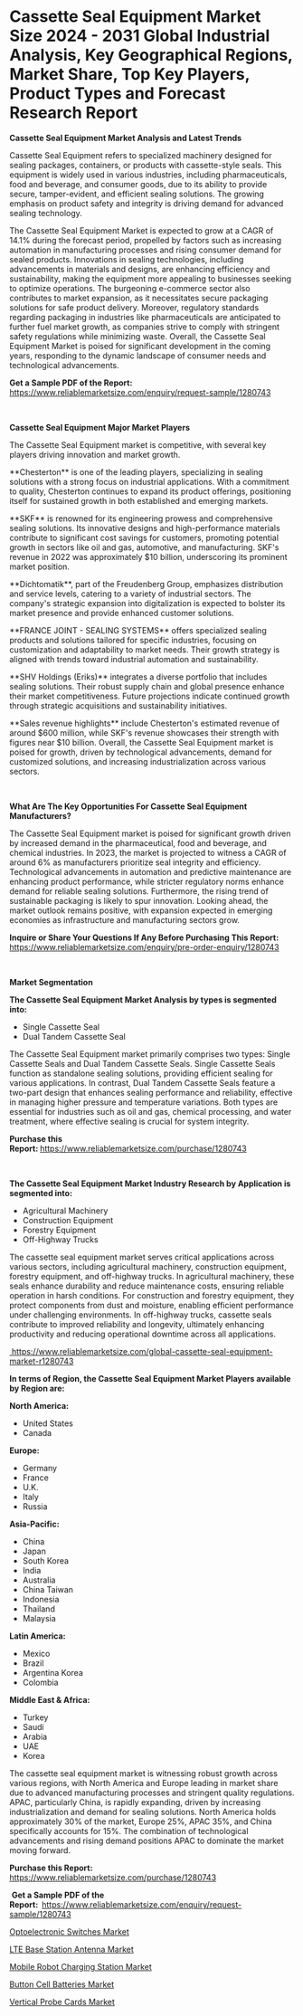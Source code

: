 <p><h1>Cassette Seal Equipment Market Size 2024 - 2031 Global Industrial Analysis, Key Geographical Regions, Market Share, Top Key Players, Product Types and Forecast Research Report</h1></p><p><strong>Cassette Seal Equipment Market Analysis and Latest Trends</strong></p>
<p><p>Cassette Seal Equipment refers to specialized machinery designed for sealing packages, containers, or products with cassette-style seals. This equipment is widely used in various industries, including pharmaceuticals, food and beverage, and consumer goods, due to its ability to provide secure, tamper-evident, and efficient sealing solutions. The growing emphasis on product safety and integrity is driving demand for advanced sealing technology.</p><p>The Cassette Seal Equipment Market is expected to grow at a CAGR of 14.1% during the forecast period, propelled by factors such as increasing automation in manufacturing processes and rising consumer demand for sealed products. Innovations in sealing technologies, including advancements in materials and designs, are enhancing efficiency and sustainability, making the equipment more appealing to businesses seeking to optimize operations. The burgeoning e-commerce sector also contributes to market expansion, as it necessitates secure packaging solutions for safe product delivery. Moreover, regulatory standards regarding packaging in industries like pharmaceuticals are anticipated to further fuel market growth, as companies strive to comply with stringent safety regulations while minimizing waste. Overall, the Cassette Seal Equipment Market is poised for significant development in the coming years, responding to the dynamic landscape of consumer needs and technological advancements.</p></p>
<p><strong>Get a Sample PDF of the Report:&nbsp;</strong> <a href="https://www.reliablemarketsize.com/enquiry/request-sample/1280743?utm_campaign=1103&utm_medium=2&utm_source=Github&utm_content=ia&utm_term=30092024&utm_id=cassette-seal-equipment">https://www.reliablemarketsize.com/enquiry/request-sample/1280743</a></p>
<p>&nbsp;</p>
<p><strong>Cassette Seal Equipment Major Market Players</strong></p>
<p><p>The Cassette Seal Equipment market is competitive, with several key players driving innovation and market growth. </p><p>**Chesterton** is one of the leading players, specializing in sealing solutions with a strong focus on industrial applications. With a commitment to quality, Chesterton continues to expand its product offerings, positioning itself for sustained growth in both established and emerging markets.</p><p>**SKF** is renowned for its engineering prowess and comprehensive sealing solutions. Its innovative designs and high-performance materials contribute to significant cost savings for customers, promoting potential growth in sectors like oil and gas, automotive, and manufacturing. SKF's revenue in 2022 was approximately $10 billion, underscoring its prominent market position.</p><p>**Dichtomatik**, part of the Freudenberg Group, emphasizes distribution and service levels, catering to a variety of industrial sectors. The company's strategic expansion into digitalization is expected to bolster its market presence and provide enhanced customer solutions.</p><p>**FRANCE JOINT - SEALING SYSTEMS** offers specialized sealing products and solutions tailored for specific industries, focusing on customization and adaptability to market needs. Their growth strategy is aligned with trends toward industrial automation and sustainability.</p><p>**SHV Holdings (Eriks)** integrates a diverse portfolio that includes sealing solutions. Their robust supply chain and global presence enhance their market competitiveness. Future projections indicate continued growth through strategic acquisitions and sustainability initiatives.</p><p>**Sales revenue highlights** include Chesterton's estimated revenue of around $600 million, while SKF's revenue showcases their strength with figures near $10 billion. Overall, the Cassette Seal Equipment market is poised for growth, driven by technological advancements, demand for customized solutions, and increasing industrialization across various sectors.</p></p>
<p>&nbsp;</p>
<p><strong>What Are The Key Opportunities For Cassette Seal Equipment Manufacturers?</strong></p>
<p><p>The Cassette Seal Equipment market is poised for significant growth driven by increased demand in the pharmaceutical, food and beverage, and chemical industries. In 2023, the market is projected to witness a CAGR of around 6% as manufacturers prioritize seal integrity and efficiency. Technological advancements in automation and predictive maintenance are enhancing product performance, while stricter regulatory norms enhance demand for reliable sealing solutions. Furthermore, the rising trend of sustainable packaging is likely to spur innovation. Looking ahead, the market outlook remains positive, with expansion expected in emerging economies as infrastructure and manufacturing sectors grow.</p></p>
<p><strong>Inquire or Share Your Questions If Any Before Purchasing This Report:</strong> <a href="https://www.reliablemarketsize.com/enquiry/pre-order-enquiry/1280743?utm_campaign=1103&utm_medium=2&utm_source=Github&utm_content=ia&utm_term=30092024&utm_id=cassette-seal-equipment">https://www.reliablemarketsize.com/enquiry/pre-order-enquiry/1280743</a></p>
<p>&nbsp;</p>
<p><strong>Market Segmentation</strong></p>
<p><strong>The Cassette Seal Equipment Market Analysis by types is segmented into:</strong></p>
<p><ul><li>Single Cassette Seal</li><li>Dual Tandem Cassette Seal</li></ul></p>
<p><p>The Cassette Seal Equipment market primarily comprises two types: Single Cassette Seals and Dual Tandem Cassette Seals. Single Cassette Seals function as standalone sealing solutions, providing efficient sealing for various applications. In contrast, Dual Tandem Cassette Seals feature a two-part design that enhances sealing performance and reliability, effective in managing higher pressure and temperature variations. Both types are essential for industries such as oil and gas, chemical processing, and water treatment, where effective sealing is crucial for system integrity.</p></p>
<p><strong>Purchase this Report:&nbsp;</strong><a href="https://www.reliablemarketsize.com/purchase/1280743?utm_campaign=1103&utm_medium=2&utm_source=Github&utm_content=ia&utm_term=30092024&utm_id=cassette-seal-equipment">https://www.reliablemarketsize.com/purchase/1280743</a></p>
<p>&nbsp;</p>
<p><strong>The Cassette Seal Equipment Market Industry Research by Application is segmented into:</strong></p>
<p><ul><li>Agricultural Machinery</li><li>Construction Equipment</li><li>Forestry Equipment</li><li>Off-Highway Trucks</li></ul></p>
<p><p>The cassette seal equipment market serves critical applications across various sectors, including agricultural machinery, construction equipment, forestry equipment, and off-highway trucks. In agricultural machinery, these seals enhance durability and reduce maintenance costs, ensuring reliable operation in harsh conditions. For construction and forestry equipment, they protect components from dust and moisture, enabling efficient performance under challenging environments. In off-highway trucks, cassette seals contribute to improved reliability and longevity, ultimately enhancing productivity and reducing operational downtime across all applications.</p></p>
<p><a href="https://www.reliablemarketsize.com/global-cassette-seal-equipment-market-r1280743?utm_campaign=1103&utm_medium=2&utm_source=Github&utm_content=ia&utm_term=30092024&utm_id=cassette-seal-equipment">&nbsp;https://www.reliablemarketsize.com/global-cassette-seal-equipment-market-r1280743</a></p>
<p><strong>In terms of Region, the Cassette Seal Equipment Market Players available by Region are:</strong></p>
<p>
    <p> <strong> North America: </strong>
        <ul>
            <li>United States</li>
            <li>Canada</li>
        </ul>
        </p> 
    <p> <strong> Europe: </strong>
        <ul>
            <li>Germany</li>
            <li>France</li>
            <li>U.K.</li>
            <li>Italy</li>
            <li>Russia</li>
        </ul>
        </p> 
    <p> <strong> Asia-Pacific: </strong>
        <ul>
            <li>China</li>
            <li>Japan</li>
            <li>South Korea</li>
            <li>India</li>
            <li>Australia</li>
            <li>China Taiwan</li>
            <li>Indonesia</li>
            <li>Thailand</li>
            <li>Malaysia</li>
        </ul>
        </p> 
    <p> <strong> Latin America: </strong>
        <ul>
            <li>Mexico</li>
            <li>Brazil</li>
            <li>Argentina Korea</li>
            <li>Colombia</li>
        </ul>
        </p> 
    <p> <strong> Middle East & Africa: </strong>
        <ul>
            <li>Turkey</li>
            <li>Saudi</li>
            <li>Arabia</li>
            <li>UAE</li>
            <li>Korea</li>
        </ul>
    </p>
    </p>
<p><p>The cassette seal equipment market is witnessing robust growth across various regions, with North America and Europe leading in market share due to advanced manufacturing processes and stringent quality regulations. APAC, particularly China, is rapidly expanding, driven by increasing industrialization and demand for sealing solutions. North America holds approximately 30% of the market, Europe 25%, APAC 35%, and China specifically accounts for 15%. The combination of technological advancements and rising demand positions APAC to dominate the market moving forward.</p></p>
<p><strong>Purchase this Report: </strong><a href="https://www.reliablemarketsize.com/purchase/1280743?utm_campaign=1103&utm_medium=2&utm_source=Github&utm_content=ia&utm_term=30092024&utm_id=cassette-seal-equipment">https://www.reliablemarketsize.com/purchase/1280743</a></p>
<p>&nbsp;<strong>Get a Sample PDF of the Report:&nbsp;&nbsp;</strong><a href="https://www.reliablemarketsize.com/enquiry/request-sample/1280743?utm_campaign=1103&utm_medium=2&utm_source=Github&utm_content=ia&utm_term=30092024&utm_id=cassette-seal-equipment">https://www.reliablemarketsize.com/enquiry/request-sample/1280743</a></p>
<p><strong></strong></p>
<p><p><a href="https://issuu.com/reportprime-2/docs/optoelectronic-switches-market-size_2046c8dc2d9d96?utm_campaign=1103&utm_medium=2&utm_source=Github&utm_content=ia&utm_term=30092024&utm_id=cassette-seal-equipment">Optoelectronic Switches Market</a></p><p><a href="https://issuu.com/reportprime-2/docs/lte-base-station-antenna-market-siz_69393b1d00f7a1?utm_campaign=1103&utm_medium=2&utm_source=Github&utm_content=ia&utm_term=30092024&utm_id=cassette-seal-equipment">LTE Base Station Antenna Market</a></p><p><a href="https://www.linkedin.com/pulse/market-dynamics-future-trends-global-mobile-robot-charging-iykve?utm_campaign=1103&utm_medium=2&utm_source=Github&utm_content=ia&utm_term=30092024&utm_id=cassette-seal-equipment">Mobile Robot Charging Station Market</a></p><p><a href="https://www.linkedin.com/pulse/what-growth-opportunities-challenges-button-cell-batteries-ozmre?utm_campaign=1103&utm_medium=2&utm_source=Github&utm_content=ia&utm_term=30092024&utm_id=cassette-seal-equipment">Button Cell Batteries Market</a></p><p><a href="https://www.linkedin.com/pulse/vertical-probe-cards-market-size-growing-cagr-76-report-covers-jga6e?utm_campaign=1103&utm_medium=2&utm_source=Github&utm_content=ia&utm_term=30092024&utm_id=cassette-seal-equipment">Vertical Probe Cards Market</a></p></p>